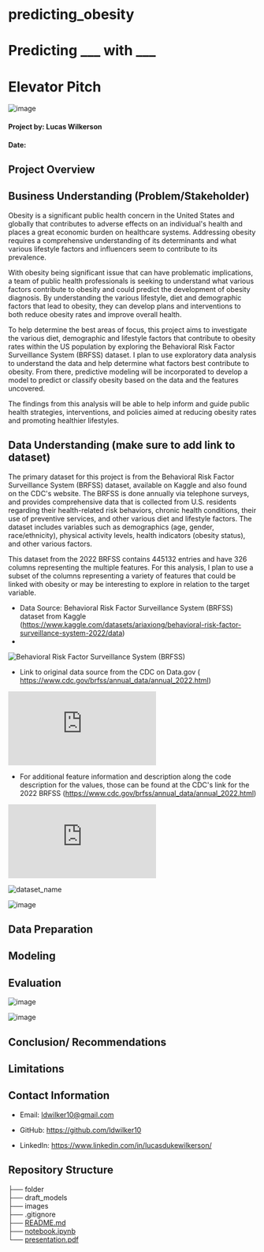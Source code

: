 # predicting_obesity

# Predicting ___ with ___

# Elevator Pitch

![image](link)


#### Project by: Lucas Wilkerson
#### Date: 

## Project Overview


## Business Understanding (Problem/Stakeholder)

Obesity is a significant public health concern in the United States and globally that contributes to adverse effects on an individual's health and places a great economic burden on healthcare systems. Addressing obesity requires a comprehensive understanding of its determinants and what various lifestyle factors and influencers seem to contribute to its prevalence. 

With obesity being significant issue that can have problematic implications, a team of public health professionals is seeking to understand what various factors contribute to obesity and could predict the development of obesity diagnosis. By understanding the various lifestyle, diet and demographic factors that lead to obesity, they can develop plans and interventions to both reduce obesity rates and improve overall health. 

To help determine the best areas of focus, this project aims to investigate the various diet, demographic and lifestyle factors that contribute to obesity rates within the US population by exploring the Behavioral Risk Factor Surveillance System (BRFSS) dataset. I plan to use exploratory data analysis to understand the data and help determine what factors best contribute to obesity. From there, predictive modeling will be incorporated to develop a model to predict or classify obesity based on the data and the features uncovered. 

The findings from this analysis will be able to help inform and guide public health strategies, interventions, and policies aimed at reducing obesity rates and promoting healthier lifestyles. 



## Data Understanding (make sure to add link to dataset)

The primary dataset for this project is from the Behavioral Risk Factor Surveillance System (BRFSS) dataset, available on Kaggle and also found on the CDC's website. The BRFSS is done annually via telephone surveys, and provides comprehensive data that is collected from U.S. residents regarding their health-related risk behaviors, chronic health conditions, their use of preventive services, and other various diet and lifestyle factors. The dataset includes variables such as demographics (age, gender, race/ethnicity), physical activity levels, health indicators (obesity status), and other various factors. 

This dataset from the 2022 BRFSS contains 445132 entries and have 326 columns representing the multiple features. For this analysis, I plan to use a subset of the columns representing a variety of features that could be linked with obesity or may be interesting to explore in relation to the target variable.  


- Data Source: Behavioral Risk Factor Surveillance System (BRFSS) dataset from Kaggle (https://www.kaggle.com/datasets/ariaxiong/behavioral-risk-factor-surveillance-system-2022/data)
- 
![Behavioral Risk Factor Surveillance System (BRFSS)](https://www.kaggle.com/datasets/ariaxiong/behavioral-risk-factor-surveillance-system-2022/data)

- Link to original data source from the CDC on Data.gov ( https://www.cdc.gov/brfss/annual_data/annual_2022.html)

![Behavioral Risk Factor Surveillance System (BRFSS)](https://www.cdc.gov/brfss/annual_data/annual_2022.html)
 
- For additional feature information and description along the code description for the values, those can be found at the CDC's link for the 2022 BRFSS (https://www.cdc.gov/brfss/annual_data/annual_2022.html)

![BRFSS Codebook](https://www.cdc.gov/brfss/annual_data/annual_2022.html)


![dataset_name](link)

![image](link)

## Data Preparation 



## Modeling 




## Evaluation

![image](link)


![image](link)


## Conclusion/ Recommendations 



## Limitations


## Contact Information

- Email: ldwilker10@gmail.com

- GitHub: https://github.com/ldwilker10

- LinkedIn: https://www.linkedin.com/in/lucasdukewilkerson/ 

## Repository Structure

├── folder                                                                                                                                 
├── draft_models     
├── images   
├── .gitignore                                                                                                                   
├── [README.md](link)                                          
├── [notebook.ipynb](link)       
└── [presentation.pdf](link)   